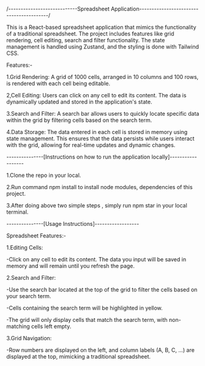 /----------------------------Spreadsheet Application-----------------------------------------/


This is a React-based spreadsheet application that mimics the functionality of a traditional spreadsheet. The project includes features like grid rendering, cell editing, search and filter functionality. The state management is handled using Zustand, and the styling is done with Tailwind CSS.


Features:-

1.Grid Rendering: A grid of 1000 cells, arranged in 10 columns and 100 rows, is rendered with each cell being editable.

2,Cell Editing: Users can click on any cell to edit its content. The data is dynamically updated and stored in the application's state.

3.Search and Filter: A search bar allows users to quickly locate specific data within the grid by filtering cells based on the search term.

4.Data Storage: The data entered in each cell is stored in memory using state management. This ensures that the data persists while users interact with the grid, allowing for real-time updates and dynamic changes.


---------------[Instructions on how to run the application locally]------------------

1.Clone the repo in your local.

2.Run command npm install to install node modules, dependencies of this project.

3.After doing above two simple steps , simply run npm star in your local terminal.
 

---------------[Usage Instructions]------------------

Spreadsheet Features:-

1.Editing Cells:

-Click on any cell to edit its content. The data you input will be saved in memory and will remain until you refresh the page.


2.Search and Filter:

-Use the search bar located at the top of the grid to filter the cells based on your search term.

-Cells containing the search term will be highlighted in yellow.

-The grid will only display cells that match the search term, with non-matching cells left empty.

3.Grid Navigation:

-Row numbers are displayed on the left, and column labels (A, B, C, ...) are displayed at the top, mimicking a traditional spreadsheet. 